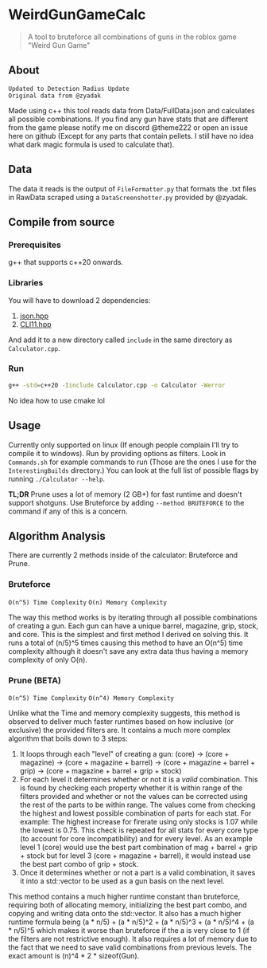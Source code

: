 # WeirdGunGameCalc
> A tool to bruteforce all combinations of guns in the roblox game "Weird Gun Game"

## About
`Updated to Detection Radius Update`<br/>
`Original data from @zyadak`<br/>

Made using c++ this tool reads data from Data/FullData.json and calculates all possible combinations.
If you find any gun have stats that are different from the game please notify me on discord @theme222 or open an issue here on github (Except for any parts that contain pellets. I still have no idea what dark magic formula is used to calculate that).

## Data
The data it reads is the output of `FileFormatter.py` that formats the .txt files in RawData scraped using a `DataScreenshotter.py` provided by @zyadak.

## Compile from source
### Prerequisites
g++ that supports c++20 onwards.

### Libraries
You will have to download 2 dependencies:

1. [json.hpp](https://github.com/nlohmann/json/releases)
2. [CLI11.hpp](https://www.github.com/CLIUtils/CLI11/releases)

And add it to a new directory called `include` in the same directory as `Calculator.cpp`.

### Run
```sh
g++ -std=c++20 -Iinclude Calculator.cpp -o Calculator -Werror
```
No idea how to use cmake lol

## Usage
Currently only supported on linux (If enough people complain I'll try
to compile it to windows). Run by providing options as filters. Look in
`Commands.sh` for example commands to run (Those are the ones I use for the
`InterestingBuilds` directory.)  You can look at the full list of possible flags
by running `./Calculator --help`.

**TL;DR** Prune uses a lot of memory (2 GB+) for fast runtime and doesn't support shotguns. Use Bruteforce by adding `--method BRUTEFORCE` to the command if any of this is a concern.

## Algorithm Analysis

There are currently 2 methods inside of the calculator: Bruteforce and Prune.

### Bruteforce

`O(n^5) Time Complexity`
`O(n) Memory Complexity`

The way this method works is by iterating through all possible combinations of
creating a gun. Each gun can have a unique barrel, magazine, grip, stock, and
core. This is the simplest and first method I derived on solving this. It runs a
total of (n/5)^5 times causing this method to have an O(n^5) time complexity
although it doesn't save any extra data thus having a memory complexity of only
O(n).

### Prune (BETA)
`O(n^5) Time Complexity`
`O(n^4) Memory Complexity`

Unlike what the Time and memory complexity suggests, this method is observed to
deliver much faster runtimes based on how inclusive (or exclusive) the provided
filters are. It contains a much more complex algorithm that boils down to 3 steps:
1. It loops through each "level" of creating a gun: (core) -> (core + magazine) -> (core + magazine + barrel) -> (core + magazine + barrel + grip) -> (core + magazine + barrel + grip + stock)
2. For each level it determines whether or not it is a *valid* combination. This is found by checking each property whether it is within range of the filters provided and whether or not the values can be corrected using the rest of the parts to be within range. The values come from checking the highest and lowest possible combination of parts for each stat. For example: The highest increase for firerate using only stocks is 1.07 while the lowest is 0.75. This check is repeated for all stats for every core type (to account for core incompatibility) and for every level. As an example level 1 (core) would use the best part combination of mag + barrel + grip + stock but for level 3 (core + magazine + barrel), it would instead use the best part combo of grip + stock.
3. Once it determines whether or not a part is a valid combination, it saves it into a std::vector to be used as a gun basis on the next level.

This method contains a much higher runtime constant than bruteforce, requiring
both of allocating memory, initializing the best part combo, and copying and
writing data onto the std::vector. It also has a much higher runtime formula
being (a \* n/5) + (a \* n/5)^2 + (a \* n/5)^3 + (a \* n/5)^4 + (a \* n/5)^5
which makes it worse than bruteforce if the a is very close to 1 (if the filters
are not restrictive enough). It also requires a lot of memory due to the fact
that we need to save valid combinations from previous levels. The exact amount
is (n)^4 \* 2 \* sizeof(Gun).
